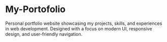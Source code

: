 # My-Portofolio
Personal portfolio website showcasing my projects, skills, and experiences in web development. Designed with a focus on modern UI, responsive design, and user-friendly navigation.
